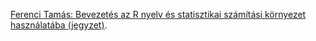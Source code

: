 [Ferenci Tamás: Bevezetés az R nyelv és statisztikai számítási környezet használatába (jegyzet)](https://ferenci-tamas.github.io/r-nyelv/).